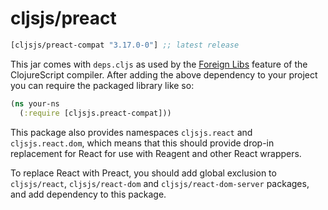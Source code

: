# cljsjs/preact

[](dependency)
```clojure
[cljsjs/preact-compat "3.17.0-0"] ;; latest release
```
[](/dependency)

This jar comes with `deps.cljs` as used by the [Foreign Libs][flibs] feature
of the ClojureScript compiler. After adding the above dependency to your project
you can require the packaged library like so:

```clojure
(ns your-ns
  (:require [cljsjs.preact-compat]))

```

This package also provides namespaces `cljsjs.react` and `cljsjs.react.dom`, which
means that this should provide drop-in replacement for React for use with Reagent
and other React wrappers.

To replace React with Preact, you should add global exclusion to `cljsjs/react`,
`cljsjs/react-dom` and `cljsjs/react-dom-server` packages, and add dependency to this
package.

[flibs]: https://clojurescript.org/reference/packaging-foreign-deps
